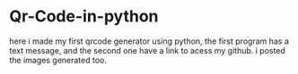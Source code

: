 # Qr-Code-in-python
here i made my first qrcode generator using python,
the first program has a text message, and the second one have a link to acess my github.
i posted the images generated too.
